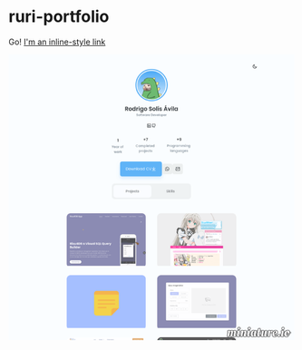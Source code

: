 # ruri-portfolio

Go!
[I'm an inline-style link](https://ruriin.github.io/ruri-portfolio/)

![alt text](https://raw.githubusercontent.com/Ruriin/ruri-portfolio/master/assets/img/api.miniature.png)

